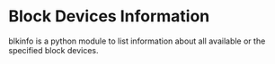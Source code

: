 # Block Devices Information

blkinfo is a python module to list information about all available or the specified block devices.

